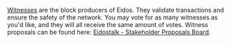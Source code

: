 [Witnesses](introduction/witness) are the block producers of Eidos. They validate transactions and ensure the safety of the network. You may vote for as many witnesses as you'd like, and they will all receive the same amount of votes. Witness proposals can be found here: [Eidostalk - Stakeholder Proposals Board](https://forum.eidos.one/index.php/board,75.0.html).
